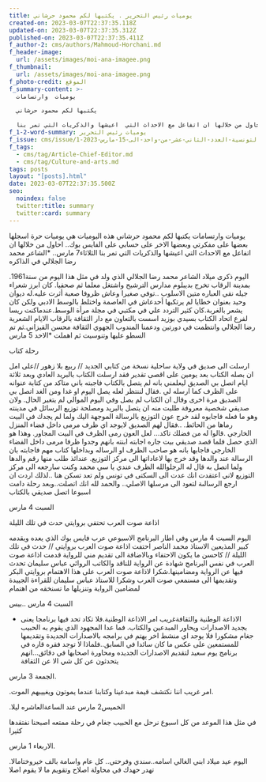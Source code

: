 ```yaml
---
title: يوميات رئيس التحرير . يكتبها لكم محمود حرشاني
created-on: 2023-03-07T22:37:35.118Z
updated-on: 2023-03-07T22:37:35.312Z
published-on: 2023-03-07T22:37:35.411Z
f_author-2: cms/authors/Mahmoud-Horchani.md
f_header-image:
  url: /assets/images/moi-ana-imagee.png
f_thumbnail:
  url: /assets/images/moi-ana-imagee.png
f_photo-credit: الموقع
f_summary-content: >-
  يوميات  وارتسامات

  يكتبها لكم محمود حرشاني

  هذه اليوميات  هي يوميات  حرة اسجلها بعضها على مفكرتي وبعضها الاخر على حسابي على الفايس بوك.. احاول من خلالها ان اتفاعل مع الاحداث التي  اعيشها والذكريات التي تمر بنا 
f_1-2-word-summary: يوميات رئيس التحرير
f_issue: cms/issue/مجلة-الثقافية-التونسية-العدد-الثاني-عشر-من-واحد-الى-15-مارس-2023-1.md
f_tags:
  - cms/tag/Article-Chief-Editor.md
  - cms/tag/Culture-and-arts.md
tags: posts
layout: "[posts].html"
date: 2023-03-07T22:37:35.500Z
seo:
  noindex: false
  twitter:title: summary
  twitter:card: summary
---
```

يوميات وارتسامات يكتبها لكم محمود حرشاني
 هذه اليوميات هي يوميات حرة اسجلها بعضها على مفكرتي وبعضها الاخر على حسابي على الفايس بوك.. احاول من خلالها ان اتفاعل مع الاحداث التي اعيشها والذكريات التي تمر بنا
الثلاثاء7 مارس.. *الشاعر محمد رضا الجلالي في الذاكره

اليوم ذكرى ميلاد الشاعر محمد رضا الجلالي الذي ولد في مثل هذا اليوم من سنة1961. بمدينة الرقاب تخرج بديبلوم مدارس الترشيح واشتغل معلما ثم صحفيا. كان ابرز شعراء جيله نقي العباره متين الاسلوب ..توفي صغيرا وعاش ظروفا صعبة أثرت عليه.له ديوان وحيد بعنوان خطايا لم يرتكبها أحدعاش في العاصمة واختلط بالوسط الادبي ولكن كان يشعر بالغربة.كان كثير التردد علي في مكتبي في مجلة مرأة الوسط.عندماكنت ريسا لفرع اتحاد الكتاب بسيدي بوزيد اسست بالتعاون مع دار الثقافة بالرقاب الايام الشعرية رضا الجلالي وانتظمت في دورتين ودعمنا المندوب الجهوي الثقافة محسن القيزاني.ثم تم السطو عليها وتنوسيت ثم اهملت
*الاحد 5 مارس

رحلة كتاب

ارسلت الى صديق في ولاية ساحلية نسخة من كتابي الجديد // ربيع بلا زهور //على امل ان بصله الكتاب بعد يومين على اقصى تقدير فقد ارسلت الكتاب بالبريد العادي وبعد ثلاثة ايام اتصل بي الصديق ليعلمني بانه لم يتصل بالكتاب فاجبته باني متاكد من كتابة عنوانه على الظرف كما ارسله لي .فقال لننتظر لعله يصل اليوم او غدا ومن الغد اتصل بي الصديق مرة اخرى وقال ان الكتاب لم يصل وفي اليوم الموالي لم يتغير الحال. ولان صديقي شخصية معروفة طلبت منه ان يتصل بالبريد ومصلحة توزيع الرسائل في مدينته وهو ما فعله فاجابوه لقد خرج عون التوزيع بالرسالة الموجهة اليك ولما لم يجدك في البيت رماها من الحائط. ..فقال لهم الصديق لايوجد اي ظرف مرمى داخل فضاء المنزل الخارجي .قالوا له من فضلك تاكد... لعل العون رمى الظرف في البيت المجاور. وهذا هو الذي حصل فلما قصد صديقي بيت جاره اجابته ابنته بانهم وجدوا ظرفا مرمى داخل الفضاء الخارجي فاجابها بانه هو صاحب الظرف او الرساله وبداخلها كتاب مهم فاجابته بان الرسالة عند والدها وقد خرج بها لاعاداتها الى مركز التوزيع. عندائذ طلب منها رقم والدها ولما اتصل به قال له الرجلوالله الظرف عندي يا سي محمد وكنت سارجعه الى مركز التوزيع لاني اعتقدت انك عدت الى السكتى في تونس ولم تعد تسكن هنا ..لذلك اردت ان ارجع الرسالىة لتعود الى مرسلها الاصلي.. والحمد لله انك اتصلت..وبعد رحلة دامت اسبوعا اتصل صديقي بالكتاب

السبت 4 مارس

اذاعة صوت العرب تحتفي بروايتي حدث في تلك الليلة

اليوم السبت 4 مارس وفي اطار البرنامج الاسبوعي عرب فايس بوك الذي يعده ويقدمه كبير المذيعين الاستاذ محمد الناصر احتفت اذاعة صوت العرب بروايتي // حدث في تلك الليلة // كاحسن ما يكون الاحتفاء وبالاضافة الى تقديم مني للرواية قدمت اذاعة صوت العرب في نفس البرنامج شهادة عن الرواية للناقد والكاتب الروائي عباس سليمان تحدث فيها عن الرواية ومضامينها.شكرا لاذاعة صوت العرب على هذا الاهتمام بروايتي البكر وتقديمها الى مسنمعي صوت العرب وشكرا للاستاذ عباس سليمان للقراءة الجييدة لمضامين الرواية وتنزيلها ما تسنخقه من اهتمام

السبت 4 مارس ..بيس

* الاذاعة الوطنية والثقافةغريب امر الاذاعة الوطنية.فلا تكاد تحد فيها برنامجا يعنى بجديد الاصدارات ويحاور المبدعين والكتاب. فما عدا المجهود الذي يقوم به الحبيب جغام مشكورا فلا يوجد اي منشط اخر يهتم في برامجه بالاصدارات الجديدة وتقديمها للمستمعين على عكس ما كان سائدا في السابق..فلماذا لا توجد فقره قاره في برنامج يوم سعيد لتقديم الاصدارات الجديده ومحاورة اصحابها في دقائق...انهم يتحدثون عن كل شي الا عن الثقافة

الجمعة 3 مارس.

.امر غريب اننا نكتشف قيمة مبدعينا وكتابنا عندما يموتون ويغييبهم الموت.

.الخميس2 مارس عند الساعةالعاشره ليلا

في مثل هذا الموعد من كل اسبوع نرحل مع الحبيب جغام في رحلة ممتعه اصبحنا نفتقدها كثيرا

الاربعاء 1 مارس.

.اليوم عيد ميلاد ابني الغالي اسامه..سندي وفرحتي.. كل عام واسامة بالف خيروختامالا تهدر حهدك في محاولة اصلاح وتقويم ما لا يقوم اصلا